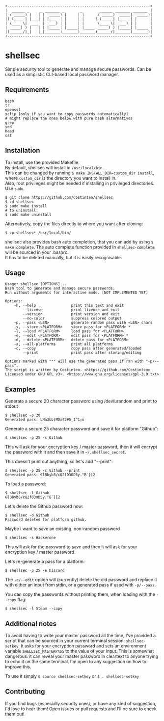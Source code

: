 ```
+-----------------------------------------------------------------+
|  ______ _     _ _______ _       _        ______ _______ _______ |
| / _____) |   | |  _____) |     | |      / _____)  _____|  _____)|
|( (____ | |___| | |___  | |     | |     ( (____ | |___  | |      |
| \____ \|  ___  |  ___) | |     | |      \____ \|  ___) | |      |
| _____) ) |   | | |_____| |_____| |_____ _____) ) |_____| |_____ |
|(______/|_|   |_|_______)_______)_______)______/|_______)_______)|
+-----------------------------------------------------------------+
```

# shellsec

Simple security tool to generate and manage secure passwords. Can be used as a simplistic CLI-based local password manager.

## Requirements

```
bash
tr
openssl
xclip [only if you want to copy passwords automatically]
# might replace the ones below with pure bash alternatives
grep
sed
head
cat
```

## Installation
To install, use the provided Makefile. \
By default, shellsec will install in ``/usr/local/bin``. \
This can be changed by running ``$ make INSTALL_DIR=custom_dir install``, where ``custom_dir`` is the directory you want to install in. \
Also, root privileges might be needed if installing in privileged directories. Use ``sudo``.

```
$ git clone https://github.com/Costinteo/shellsec
$ cd shellsec
$ sudo make install
# to uninstall:
$ sudo make uninstall
```

Alternatively, copy the files directly to where you want after cloning:

```
$ cp shellsec* /usr/local/bin/
```

shellsec also provides bash auto completion, that you can add by using ``$ make complete``. The auto complete function provided in ``shellsec-complete`` will be sourced in your .bashrc. \
It has to be deleted manually, but it is easily recognisable.

## Usage
```
Usage: shellsec [OPTIONS]...
Bash tool to generate and manage secure passwords.
Run without arguments for interactive mode. [NOT IMPLEMENTED YET]

Options:
    -h, --help                print this text and exit
        --license             print license and exit
        --version             print version and exit
        --no-color            suppress colored output
    -p, --pass <LEN>          generate random pass with <LEN> chars
    -s, --store <PLATFORM>    store pass for <PLATFORM> *
    -l, --load <PLATFORM>     load pass for <PLATFORM>
    -e, --edit <PLATFORM>     edit pass for <PLATFORM> *
    -d, --delete <PLATFORM>   delete pass for <PLATFORM>
    -a, --all-platforms       print all platforms
    -c, --copy                copy pass after generated/loaded
        --print               print pass after storing/editing

Options marked with "*" will use the generated pass if ran with "-p/--pass".
The script is written by Costinteo. <https://github.com/Costinteo>
Licensed under GNU GPL v3+. <https://www.gnu.org/licenses/gpl-3.0.txt>
```

## Examples

Generate a secure 20 character password using /dev/urandom and print to stdout
```
$ shellsec -p 20
Generated pass: LNa3bb]MDm!2#5_1^1;o
```

Generate a secure 25 character password and save it for platform "Github":
```
$ shellsec -p 25 -s Github
```
This will ask for your encryption key / master password, then it will encrypt the password with it and then save it in ``~/.shellsec_secret``.

This doesn't print out anything, so let's add "--print":
```
$ shellsec -p 25 -s Github --print
Generated pass: 6lBbyb8/cQ2fO30D5y."B`}[2
```

To load a password:
```
$ shellsec -l Github
6lBbyb8/cQ2fO30D5y."B`}[2
```

Let's delete the Github password now:
```
$ shellsec -d Github
Password deleted for platform github.
```

Maybe I want to save an existing, non-random password
```
$ shellsec -s Hackerone
```
This will ask for the password to save and then it will ask for your encryption key / master password.

Let's re-generate a pass for a platform:
```
$ shellsec -p 25 -e Discord
```
The ``-e/--edit`` option will (currently) delete the old password and replace it with either an input from stdin, or a generated pass if used with ``-p/--pass``.

You can copy the passwords without printing them, when loading with the ``--copy`` flag:
```
$ shellsec -l Steam --copy
```

## Additional notes

To avoid having to write your master password all the time, I've provided a script that can be sourced in your current terminal session: ``shellsec-setkey``. It asks for your encryption password and sets an environment variable ``SHELLSEC_MASTERPASS`` to the value of your input. This is somewhat dangerous: it can reveal your master password in cleartext to anyone trying to echo it on the same terminal. I'm open to any suggestion on how to improve this.

To use it simply ``$ source shellsec-setkey`` or ``$ . shellsec-setkey``

## Contributing

If you find bugs (especially security ones), or have any kind of suggestion, I'd love to hear them! Open issues or pull requests and I'll be sure to check them out!
